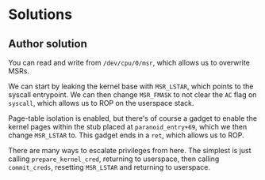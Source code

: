 # Solutions
## Author solution
You can read and write from `/dev/cpu/0/msr`, which allows us to overwrite MSRs. 

We can start by leaking the kernel base with `MSR_LSTAR`, which points to the syscall entrypoint. We can then change `MSR_FMASK` to not clear the `AC` flag on `syscall`, which allows us to ROP on the userspace stack.

Page-table isolation is enabled, but there's of course a gadget to enable the kernel pages within the stub placed at `paranoid_entry+69`, which we then change `MSR_LSTAR` to. This gadget ends in a `ret`, which allows us to ROP.

There are many ways to escalate privileges from here. The simplest is just calling `prepare_kernel_cred`, returning to userspace, then calling `commit_creds`, resetting `MSR_LSTAR` and returning to userspace.
